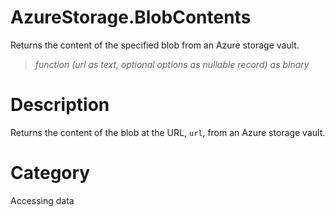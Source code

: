 ﻿# AzureStorage.BlobContents
Returns the content of the specified blob from an Azure storage vault.
> _function (url as text, optional options as nullable record) as binary_
# Description 
Returns the content of the blob at the URL, <code>url</code>, from an Azure storage vault.
# Category 
Accessing data
